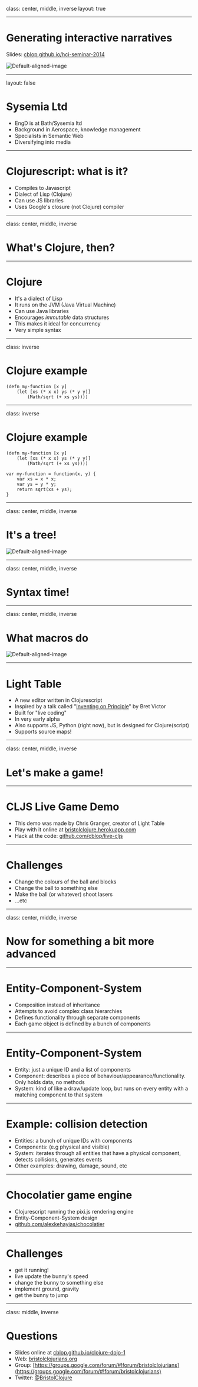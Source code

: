 
class: center, middle, inverse
layout: true

---

# Generating interactive narratives
Slides: [cblop.github.io/hci-seminar-2014](https://cblop.github.io/hci-seminar-2014)

<!-- punch and judy image -->
![Default-aligned-image](img/Clojure-Logo.png)

---
layout: false
# Sysemia Ltd

- EngD is at Bath/Sysemia ltd
- Background in Aerospace, knowledge management
- Specialists in Semantic Web
- Diversifying into media

---

# Clojurescript: what is it?

- Compiles to Javascript
- Dialect of Lisp (Clojure)
- Can use JS libraries
- Uses Google's closure (not Clojure) compiler

---
class: center, middle, inverse

# What's Clojure, then?

---
# Clojure

- It's a dialect of Lisp
- It runs on the JVM (Java Virtual Machine)
- Can use Java libraries
- Encourages *immutable* data structures
- This makes it ideal for concurrency
- Very simple syntax

---
class: inverse
# Clojure example

    (defn my-function [x y]
        (let [xs (* x x) ys (* y y)]
            (Math/sqrt (+ xs ys))))

---

class: inverse
# Clojure example

    (defn my-function [x y]
        (let [xs (* x x) ys (* y y)]
            (Math/sqrt (+ xs ys))))

    var my-function = function(x, y) {
        var xs = x * x;
        var ys = y * y;
        return sqrt(xs + ys);
    }

---
class: center, middle, inverse

# It's a tree!
![Default-aligned-image](img/tree-dark.png)

---

class: center, middle, inverse

# Syntax time!

---
class: center, middle, inverse

# What macros do
![Default-aligned-image](img/macro.png)

---

# Light Table

- A new editor written in Clojurescript
- Inspired by a talk called "[Inventing on Principle](vimeo.com/36579366)" by Bret Victor
- Built for "live coding"
- In very early alpha
- Also supports JS, Python (right now), but is designed for Clojure(script)
- Supports source maps!

---
class: center, middle, inverse

# Let's make a game!

---

# CLJS Live Game Demo

- This demo was made by Chris Granger, creator of Light Table
- Play with it online at [bristolclojure.herokuapp.com](http://bristolclojure.herokuapp.com)
- Hack at the code: [github.com/cblop/live-cljs](https://github.com/cblop/live-cljs)

---

# Challenges

- Change the colours of the ball and blocks
- Change the ball to something else
- Make the ball (or whatever) shoot lasers
- ...etc

---
class: center, middle, inverse

# Now for something a bit more advanced

---

# Entity-Component-System

- Composition instead of inheritance
- Attempts to avoid complex class hierarchies
- Defines functionality through separate components
- Each game object is defined by a bunch of components

---

# Entity-Component-System

- Entity: just a unique ID and a list of components
- Component: describes a piece of behaviour/appearance/functionality. Only holds data, no methods
- System: kind of like a draw/update loop, but runs on every entity with a matching component to that system

---

# Example: collision detection

- Entities: a bunch of unique IDs with components
- Components: (e.g physical and visible)
- System: iterates through all entities that have a physical component, detects collisions, generates events
- Other examples: drawing, damage, sound, etc

---

# Chocolatier game engine

- Clojurescript running the pixi.js rendering engine
- Entity-Component-System design
- [github.com/alexkehayias/chocolatier](https://github.com/alexkehayias/chocolatier)

---

# Challenges

- get it running!
- live update the bunny's speed
- change the bunny to something else
- implement ground, gravity
- get the bunny to jump

---

class: middle, inverse

# Questions

- Slides online at [cblop.github.io/clojure-dojo-1](https://cblop.github.io/clojure-dojo-1)
- Web: [bristolclojurians.org](http://bristolclojurians.org)
- Group: [https://groups.google.com/forum/#!forum/bristolclojurians](https://groups.google.com/forum/#!forum/bristolclojurians)
- Twitter: [@BristolClojure](http://twitter.com/BristolClojure)
